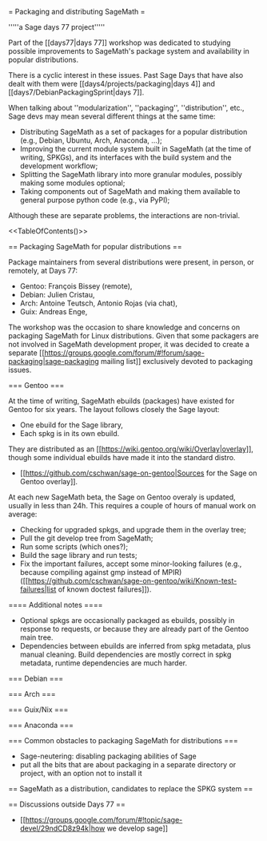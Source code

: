 = Packaging and distributing SageMath =

'''''a Sage days 77 project'''''

Part of the [[days77|days 77]] workshop was dedicated to studying possible improvements to SageMath's package system and availability in popular distributions.

There is a cyclic interest in these issues. Past Sage Days that have also dealt with them were [[days4/projects/packaging|days 4]] and [[days7/DebianPackagingSprint|days 7]].

When talking about ''modularization'', ''packaging'', ''distribution'', etc., Sage devs may mean several different things at the same time:

 * Distributing SageMath as a set of packages for a popular distribution (e.g., Debian, Ubuntu, Arch, Anaconda, ...);
 * Improving the current module system built in SageMath (at the time of writing, SPKGs), and its interfaces with the build system and the development workflow;
 * Splitting the SageMath library into more granular modules, possibly making some modules optional;
 * Taking components out of SageMath and making them available to general purpose python code (e.g., via PyPI);
 
Although these are separate problems, the interactions are non-trivial.

<<TableOfContents()>>

== Packaging SageMath for popular distributions ==

Package maintainers from several distributions were present, in person, or remotely, at Days 77:

 * Gentoo: François Bissey (remote),
 * Debian: Julien Cristau,
 * Arch: Antoine Teutsch, Antonio Rojas (via chat),
 * Guix: Andreas Enge,

The workshop was the occasion to share knowledge and concerns on packaging SageMath for Linux distributions. Given that some packagers are not involved in SageMath development proper, it was decided to create a separate [[https://groups.google.com/forum/#!forum/sage-packaging|sage-packaging mailing list]] exclusively devoted to packaging issues.

=== Gentoo ===

At the time of writing, SageMath ebuilds (packages) have existed for Gentoo for six years. The layout follows closely the Sage layout:

 * One ebuild for the Sage library,
 * Each spkg is in its own ebuild.

They are distributed as an [[https://wiki.gentoo.org/wiki/Overlay|overlay]], though some individual ebuilds have made it into the standard distro. 

 * [[https://github.com/cschwan/sage-on-gentoo|Sources for the Sage on Gentoo overlay]].

At each new SageMath beta, the Sage on Gentoo overaly is updated, usually in less than 24h. This requires a couple of hours of manual work on average:

 * Checking for upgraded spkgs, and upgrade them in the overlay tree;
 * Pull the git develop tree from SageMath;
 * Run some scripts (which ones?);
 * Build the sage library and run tests;
 * Fix the important failures, accept some minor-looking failures (e.g., because compiling against gmp instead of MPIR) ([[https://github.com/cschwan/sage-on-gentoo/wiki/Known-test-failures|list of known doctest failures]]).


==== Additional notes ====

 * Optional spkgs are occasionally packaged as ebuilds, possibly in response to requests, or because they are already part of the Gentoo main tree.
 * Dependencies between ebuilds are inferred from spkg metadata, plus manual cleaning. Build dependencies are mostly correct in spkg metadata, runtime dependencies are much harder.

=== Debian ===

=== Arch ===

=== Guix/Nix ===

=== Anaconda ===

=== Common obstacles to packaging SageMath for distributions ===

- Sage-neutering: disabling packaging abilities of Sage
- put all the bits that are about packaging in a separate directory or project,
  with an option not to install it


== SageMath as a distribution, candidates to replace the SPKG system ==

== Discussions outside Days 77 ==

 * [[https://groups.google.com/forum/#!topic/sage-devel/29ndCD8z94k|how we develop sage]]
